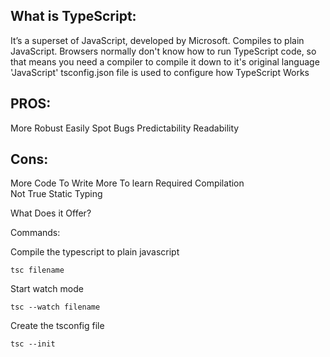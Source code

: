 <h2> What is TypeScript: </h2>
It’s a superset of JavaScript, developed by Microsoft.
Compiles to plain JavaScript.
Browsers normally don't know how to run TypeScript code,  so that means you need a compiler to compile it down to it's original language 'JavaScript'
tsconfig.json file is used to configure how TypeScript Works

PROS:
------
More Robust 
Easily Spot Bugs
Predictability 
Readability

Cons:
-----
More Code To Write
More To learn 
Required Compilation 	
Not True Static Typing

What Does it Offer?

Commands:

Compile the typescript to plain javascript
```
tsc filename  
```

Start watch mode
```
tsc --watch filename 
```

Create the tsconfig file
```
tsc --init 	
```
